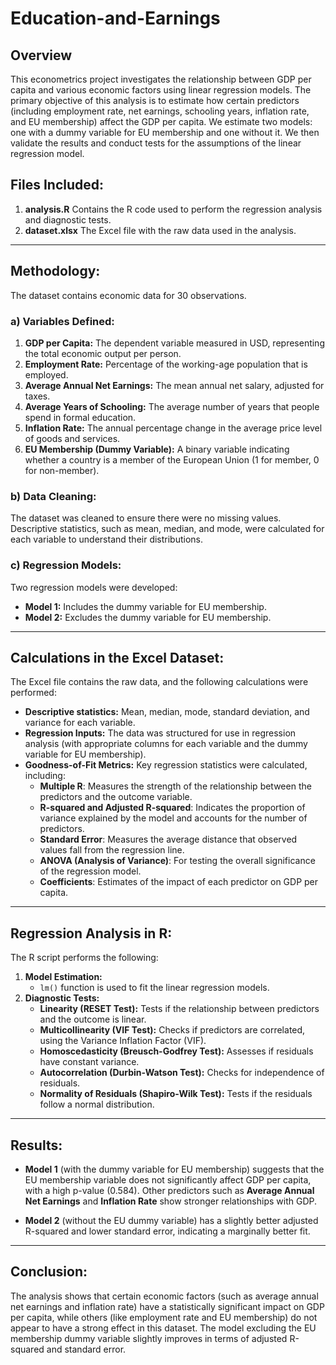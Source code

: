 # Education-and-Earnings


## Overview
This econometrics project investigates the relationship between GDP per capita and various economic factors using linear regression models. The primary objective of this analysis is to estimate how certain predictors (including employment rate, net earnings, schooling years, inflation rate, and EU membership) affect the GDP per capita. We estimate two models: one with a dummy variable for EU membership and one without it. We then validate the results and conduct tests for the assumptions of the linear regression model.

## Files Included:
1. **analysis.R** Contains the R code used to perform the regression analysis and diagnostic tests.
2. **dataset.xlsx** The Excel file with the raw data used in the analysis.

---


## Methodology:
The dataset contains economic data for 30 observations.

### a) Variables Defined:
1. **GDP per Capita:** The dependent variable measured in USD, representing the total economic output per person.
2. **Employment Rate:** Percentage of the working-age population that is employed.
3. **Average Annual Net Earnings:** The mean annual net salary, adjusted for taxes.
4. **Average Years of Schooling:** The average number of years that people spend in formal education.
5. **Inflation Rate:** The annual percentage change in the average price level of goods and services.
6. **EU Membership (Dummy Variable):** A binary variable indicating whether a country is a member of the European Union (1 for member, 0 for non-member).

### b) Data Cleaning:
The dataset was cleaned to ensure there were no missing values. Descriptive statistics, such as mean, median, and mode, were calculated for each variable to understand their distributions.

### c) Regression Models:
Two regression models were developed:
- **Model 1:** Includes the dummy variable for EU membership.
- **Model 2:** Excludes the dummy variable for EU membership.

---


## Calculations in the Excel Dataset:
The Excel file contains the raw data, and the following calculations were performed:
- **Descriptive statistics:** Mean, median, mode, standard deviation, and variance for each variable.
- **Regression Inputs:** The data was structured for use in regression analysis (with appropriate columns for each variable and the dummy variable for EU membership).
- **Goodness-of-Fit Metrics:** Key regression statistics were calculated, including:
  - **Multiple R**: Measures the strength of the relationship between the predictors and the outcome variable.
  - **R-squared and Adjusted R-squared**: Indicates the proportion of variance explained by the model and accounts for the number of predictors.
  - **Standard Error**: Measures the average distance that observed values fall from the regression line.
  - **ANOVA (Analysis of Variance)**: For testing the overall significance of the regression model.
  - **Coefficients**: Estimates of the impact of each predictor on GDP per capita.

---


## Regression Analysis in R:
The R script performs the following:
1. **Model Estimation:**
   - `lm()` function is used to fit the linear regression models.
2. **Diagnostic Tests:**
   - **Linearity (RESET Test):** Tests if the relationship between predictors and the outcome is linear.
   - **Multicollinearity (VIF Test):** Checks if predictors are correlated, using the Variance Inflation Factor (VIF).
   - **Homoscedasticity (Breusch-Godfrey Test):** Assesses if residuals have constant variance.
   - **Autocorrelation (Durbin-Watson Test):** Checks for independence of residuals.
   - **Normality of Residuals (Shapiro-Wilk Test):** Tests if the residuals follow a normal distribution.

---


## Results:
- **Model 1** (with the dummy variable for EU membership) suggests that the EU membership variable does not significantly affect GDP per capita, with a high p-value (0.584). Other predictors such as **Average Annual Net Earnings** and **Inflation Rate** show stronger relationships with GDP.
  
- **Model 2** (without the EU dummy variable) has a slightly better adjusted R-squared and lower standard error, indicating a marginally better fit.
  
---

## Conclusion:
The analysis shows that certain economic factors (such as average annual net earnings and inflation rate) have a statistically significant impact on GDP per capita, while others (like employment rate and EU membership) do not appear to have a strong effect in this dataset. The model excluding the EU membership dummy variable slightly improves in terms of adjusted R-squared and standard error.
